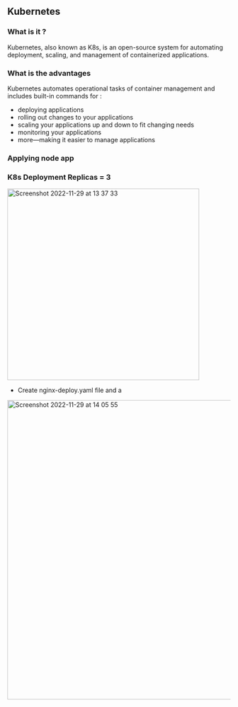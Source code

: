 ## Kubernetes 

### What is it ? 

Kubernetes, also known as K8s, is an open-source system for automating deployment, scaling, and management of containerized applications.


### What is the advantages 

Kubernetes automates operational tasks of container management and includes built-in commands for :
- deploying applications
- rolling out changes to your applications
- scaling your applications up and down to fit changing needs
- monitoring your applications
- more—making it easier to manage applications

### Applying node app 

### K8s Deployment Replicas = 3 

<img width="433" alt="Screenshot 2022-11-29 at 13 37 33" src="https://user-images.githubusercontent.com/115224560/204550426-47d4bd5b-8c70-4992-b948-cfbac086f7a2.png">

- Create nginx-deploy.yaml file and a 


<img width="677" alt="Screenshot 2022-11-29 at 14 05 55" src="https://user-images.githubusercontent.com/115224560/204550480-818ca9ed-2d62-4bf7-adb3-c133d55021ec.png">
